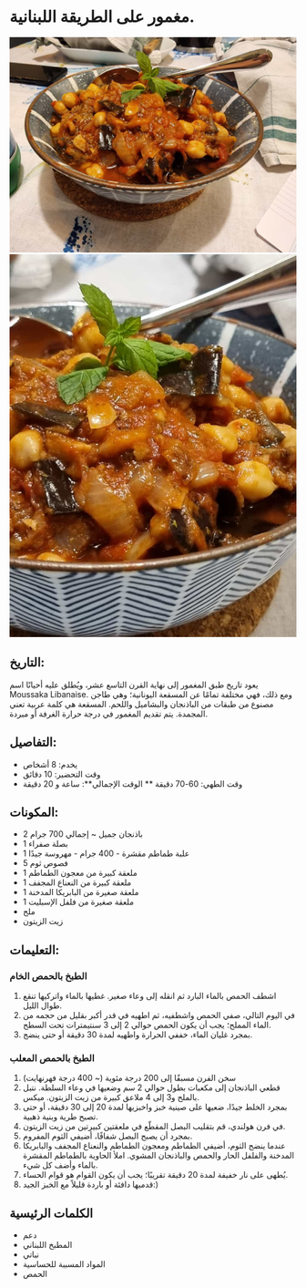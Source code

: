 # مغمور على الطريقة اللبنانية.

![مغمور على الطريقة اللبنانية](https://github.com/anamorph/recettes/blob/main/photos/fr-accompagnement-maghmour_a_la_libanaise-01.jpg?raw=true) 
![مغمور على الطريقة اللبنانية](https://github.com/anamorph/recettes/blob/main/photos/fr-accompagnement-maghmour_a_la_libanaise-02.jpg?raw=true) 

## التاريخ:
يعود تاريخ طبق المغمور إلى نهاية القرن التاسع عشر، ويُطلق عليه أحيانًا اسم Moussaka Libanaise. ومع ذلك، فهي مختلفة تمامًا عن المسقعة اليونانية؛ وهي طاجن مصنوع من طبقات من الباذنجان والبشاميل واللحم. المسقعة هي كلمة عربية تعني المجمدة. يتم تقديم المغمور في درجة حرارة الغرفة أو مبردة.

## التفاصيل:
* يخدم: 8 أشخاص
* وقت التحضير: 10 دقائق
* وقت الطهي: 60-70 دقيقة
** الوقت الإجمالي**: ساعة و 20 دقيقة

## المكونات:
* 2 باذنجان جميل ~ إجمالي 700 جرام
* 1 بصلة صفراء
* 1 علبة طماطم مقشرة - 400 جرام - مهروسة جيدًا
* 5 فصوص ثوم
* 1 ملعقة كبيرة من معجون الطماطم
* 1 ملعقة كبيرة من النعناع المجفف
* 1 ملعقة صغيرة من البابريكا المدخنة
* 1 ملعقة صغيرة من فلفل الإسبليت
* ملح
* زيت الزيتون

## التعليمات:
### الطبخ بالحمص الخام
1. اشطف الحمص بالماء البارد ثم انقله إلى وعاء صغير. غطيها بالماء واتركيها تنقع طوال الليل.
1. في اليوم التالي، صفي الحمص واشطفيه، ثم اطهيه في قدر أكبر بقليل من حجمه من الماء المملح؛ يجب أن يكون الحمص حوالي 2 إلى 3 سنتيمترات تحت السطح.
1. بمجرد غليان الماء، خففي الحرارة واطهيه لمدة 30 دقيقة أو حتى ينضج.

### الطبخ بالحمص المعلب
1. سخن الفرن مسبقًا إلى 200 درجة مئوية (~ 400 درجة فهرنهايت)
1. قطعي الباذنجان إلى مكعبات بطول حوالي 2 سم وضعيها في وعاء السلطة. نتبل بالملح و3 إلى 4 ملاعق كبيرة من زيت الزيتون. ميكس.
1. بمجرد الخلط جيدًا، ضعيها على صينية خبز واخبزيها لمدة 20 إلى 30 دقيقة، أو حتى تصبح طرية وبنية ذهبية.
1. في فرن هولندي، قم بتقليب البصل المقطّع في ملعقتين كبيرتين من زيت الزيتون.
1. بمجرد أن يصبح البصل شفافًا، أضيفي الثوم المفروم.
1. عندما ينضج الثوم، أضيفي الطماطم ومعجون الطماطم والنعناع المجفف والبابريكا المدخنة والفلفل الحار والحمص والباذنجان المشوي. املأ الحاوية بالطماطم المقشرة بالماء وأضف كل شيء.
1. يُطهى على نار خفيفة لمدة 20 دقيقة تقريبًا؛ يجب أن يكون القوام هو قوام الحساء.
1. قدميها دافئة أو باردة قليلاً مع الخبز الجيد:)

## الكلمات الرئيسية
* دعم
* المطبخ اللبناني
* نباتي
* المواد المسببة للحساسية
 * الحمص